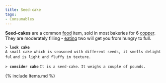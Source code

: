 ```yaml
---
title: Seed-cake
tags:
- Consumables
---
```


**Seed-cakes** are a common [food](food "wikilink") item, sold in most
bakeries for 6 [copper](gold "wikilink"). They are moderately filling -
[eating](eat "wikilink") two will get you from hungry to full.

`> `**`look cake`**
`A small cake which is seasoned with different seeds, it smells delightful`
`and is light and fluffy in texture.`

`> `**`consider cake`**
`It is a seed-cake.`
`It weighs a couple of pounds.`

{% include Items.md %}
